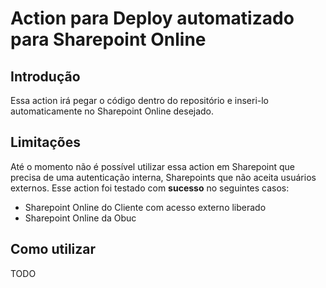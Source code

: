 # Action para Deploy automatizado para Sharepoint Online
## Introdução
Essa action irá pegar o código dentro do repositório e inseri-lo automaticamente no Sharepoint Online desejado.

## Limitações
Até o momento não é possível utilizar essa action em Sharepoint que precisa de uma autenticação interna, Sharepoints que não aceita usuários externos.
Esse action foi testado com **sucesso** no seguintes casos:
- Sharepoint Online do Cliente com acesso externo liberado
- Sharepoint Online da Obuc

## Como utilizar
TODO